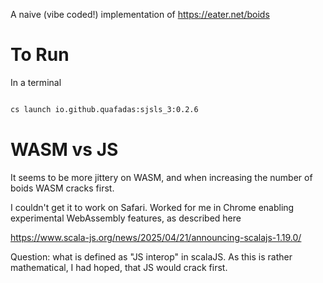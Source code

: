 A naive (vibe coded!) implementation of https://eater.net/boids

# To Run

In a terminal

```sh

cs launch io.github.quafadas:sjsls_3:0.2.6

```

# WASM vs JS

It seems to be more jittery on WASM, and when increasing the number of boids WASM cracks first.

I couldn't get it to work on Safari. Worked for me in Chrome enabling experimental WebAssembly features, as described here

https://www.scala-js.org/news/2025/04/21/announcing-scalajs-1.19.0/

Question: what is defined as "JS interop" in scalaJS. As this is rather mathematical, I had hoped, that JS would crack first.



